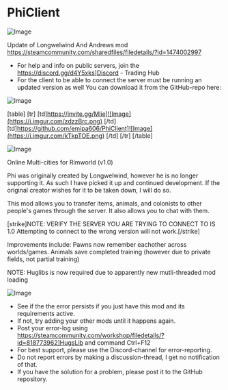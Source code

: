 # PhiClient

![Image](https://i.imgur.com/WAEzk68.png)

Update of Longwelwind And Andrews mod
https://steamcommunity.com/sharedfiles/filedetails/?id=1474002997

- For help and info on public servers, join the  https://discord.gg/d4Y5xks]Discord - Trading Hub
- For the client to be able to connect the server must be running an updated version as well
You can download it from the GitHub-repo here:

![Image](https://i.imgur.com/7Gzt3Rg.png)


[table]
	[tr]
		[td]https://invite.gg/Mlie]![Image](https://i.imgur.com/zdzzBrc.png)
[/td]
		[td]https://github.com/emipa606/PhiClient]![Image](https://i.imgur.com/kTkpTOE.png)
[/td]
	[/tr]
[/table]
	
![Image](https://i.imgur.com/NOW7jU1.png)


Online Multi-cities for Rimworld (v1.0)

Phi was originally created by Longwelwind, however he is no longer supporting it. As such I have picked it up and continued development. If the original creator wishes for it to be taken down, I will do so.

This mod allows you to transfer items, animals, and colonists to other people&apos;s games through the server.
It also allows you to chat with them.

[strike]NOTE: VERIFY THE SERVER YOU ARE TRYING TO CONNECT TO IS 1.0
Attempting to connect to the wrong version will not work.[/strike]

Improvements include:
Pawns now remember eachother across worlds/games.
Animals save completed training (however due to private fields, not partial training)

NOTE:
Huglibs is now required due to apparently new mutli-threaded mod loading


![Image](https://i.imgur.com/Rs6T6cr.png)



-  See if the the error persists if you just have this mod and its requirements active.
-  If not, try adding your other mods until it happens again.
-  Post your error-log using https://steamcommunity.com/workshop/filedetails/?id=818773962]HugsLib and command Ctrl+F12
-  For best support, please use the Discord-channel for error-reporting.
-  Do not report errors by making a discussion-thread, I get no notification of that.
-  If you have the solution for a problem, please post it to the GitHub repository.




